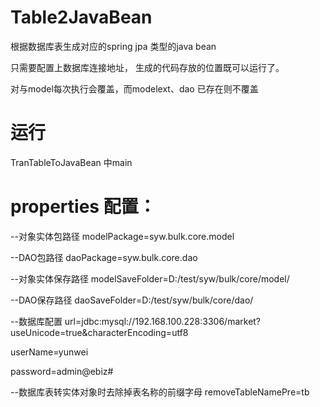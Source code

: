 # Table2JavaBean
根据数据库表生成对应的spring jpa 类型的java bean


只需要配置上数据库连接地址，  生成的代码存放的位置既可以运行了。

对与model每次执行会覆盖，而modelext、dao 已存在则不覆盖


# 运行  
TranTableToJavaBean  中main 


# properties 配置：
 --对象实体包路径
modelPackage=syw.bulk.core.model

 --DAO包路径
daoPackage=syw.bulk.core.dao

 --对象实体保存路径
modelSaveFolder=D:/test/syw/bulk/core/model/

 --DAO保存路径
daoSaveFolder=D:/test/syw/bulk/core/dao/

--数据库配置
url=jdbc:mysql://192.168.100.228:3306/market?useUnicode=true&amp;characterEncoding=utf8

userName=yunwei

password=admin@ebiz#

--数据库表转实体对象时去除掉表名称的前缀字母
removeTableNamePre=tb
